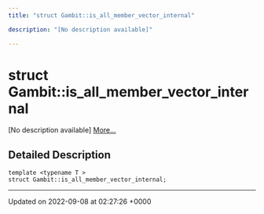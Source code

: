 ```yaml
---
title: "struct Gambit::is_all_member_vector_internal"

description: "[No description available]"

---
```


# struct Gambit::is_all_member_vector_internal



[No description available] [More...](#detailed-description)

## Detailed Description

```
template <typename T >
struct Gambit::is_all_member_vector_internal;
```

-------------------------------

Updated on 2022-09-08 at 02:27:26 +0000